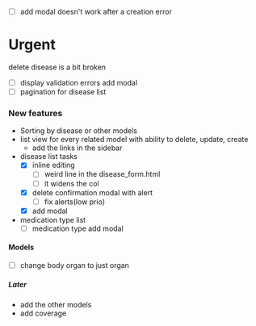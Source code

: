 - [ ] add modal doesn't work after a creation error


# Urgent
delete disease is a bit broken
- [ ] display validation errors add modal
- [ ] pagination for disease list
      
### New features
- Sorting by disease or other models
- list view for every related model with ability to delete, update, create
	- add the links in the sidebar
- disease list tasks
	 - [x]  inline editing
		 - [ ] weird line in the disease_form.html
		 - [ ] it widens the col
	 - [x] delete confirmation modal with alert
		 - [ ] fix alerts(low prio)
	 - [x] add modal

- medication type list
	- [ ]  medication type add modal

#### Models
- [ ] change body organ to just organ
##### Later
* add the other models 
* add coverage